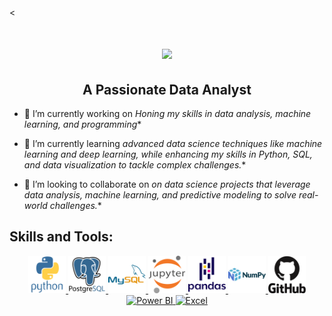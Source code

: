 <<h1 align="center">
  <a href="https://git.io/typing-svg">
    <img src="https://readme-typing-svg.herokuapp.com/?lines=▶▶+Hello!+👋+I'm+Charles+Munyua◀&center=true&size=25">
  </a>
</h1>
<h2 align="center"> A Passionate Data Analyst</h2>
<p align="center"> 

- 🔭 I’m currently working on *Honing my skills in data analysis, machine learning, and programming**

- 🌱 I’m currently learning *advanced data science techniques like machine learning and deep learning, while enhancing my skills in Python, SQL, and data visualization to tackle complex challenges.**

- 👯 I’m looking to collaborate on *on data science projects that leverage data analysis, machine learning, and predictive modeling to solve real-world challenges.**


<p align="left">
</p>




## Skills and Tools: 
<div align="center">
  <a href="https://www.python.org/" target="_blank" rel="noreferrer"> 
    <img src="https://github.com/devicons/devicon/blob/master/icons/python/python-original-wordmark.svg" title="Python" alt="Python" width="60" height="60"/> 
  </a> 
  <a href="https://www.postgresql.org/" target="_blank" rel="noreferrer"> 
    <img src="https://github.com/devicons/devicon/blob/master/icons/postgresql/postgresql-original-wordmark.svg" title="PostgreSQL" alt="PostgreSQL" width="60" height="60"/> 
  </a> 
  <a href="https://www.mysql.com/" target="_blank" rel="noreferrer"> 
    <img src="https://github.com/devicons/devicon/blob/master/icons/mysql/mysql-original-wordmark.svg" title="MySQL" alt="MySQL" width="60" height="60"/> 
  </a>
  <a href="https://jupyter.org/" target="_blank" rel="noreferrer"> 
    <img src="https://github.com/devicons/devicon/blob/master/icons/jupyter/jupyter-original-wordmark.svg" title="Jupyter" alt="Jupyter" width="60" height="60"/> 
  </a>
  <a href="https://pandas.pydata.org/" target="_blank" rel="noreferrer"> 
    <img src="https://github.com/devicons/devicon/blob/master/icons/pandas/pandas-original-wordmark.svg" title="Pandas" alt="Pandas" width="60" height="60"/> 
  </a>
  <a href="https://numpy.org/" target="_blank" rel="noreferrer"> 
    <img src="https://github.com/devicons/devicon/blob/master/icons/numpy/numpy-original-wordmark.svg" title="Numpy" alt="Numpy" width="60" height="60"/> 
  </a>
  <a href="https://github.com/" target="_blank" rel="noreferrer"> 
    <img src="https://github.com/devicons/devicon/blob/master/icons/github/github-original-wordmark.svg" title="GitHub" alt="GitHub" width="60" height="60"/> 
  </a>
  <a href="https://powerbi.microsoft.com/" target="_blank" rel="noreferrer"> 
    <img src="https://media.datacamp.com/legacy/v1724169856/image_ff55d03003.png" title="Power BI" alt="Power BI" width="60" height="60"/> 
  </a>
  <a href="https://www.microsoft.com/en-us/microsoft-365/excel" target="_blank" rel="noreferrer"> 
    <img src="https://w7.pngwing.com/pngs/394/915/png-transparent-excel-hd-logo-thumbnail.png" title="Excel" alt="Excel" width="60" height="60"/> 
  </a>
</div>
